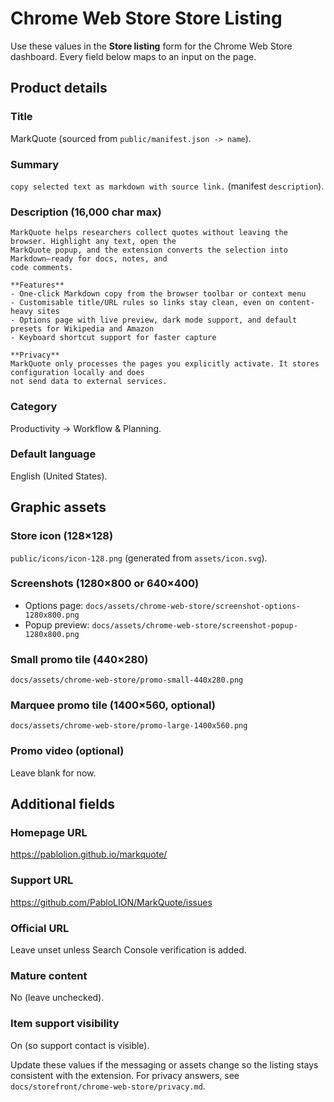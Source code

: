 # Chrome Web Store Store Listing

Use these values in the **Store listing** form for the Chrome Web Store dashboard. Every field below
maps to an input on the page.

## Product details

### Title
MarkQuote (sourced from `public/manifest.json -> name`).

### Summary
`copy selected text as markdown with source link.` (manifest `description`).

### Description (16,000 char max)
```
MarkQuote helps researchers collect quotes without leaving the browser. Highlight any text, open the
MarkQuote popup, and the extension converts the selection into Markdown—ready for docs, notes, and
code comments.

**Features**
- One-click Markdown copy from the browser toolbar or context menu
- Customisable title/URL rules so links stay clean, even on content-heavy sites
- Options page with live preview, dark mode support, and default presets for Wikipedia and Amazon
- Keyboard shortcut support for faster capture

**Privacy**
MarkQuote only processes the pages you explicitly activate. It stores configuration locally and does
not send data to external services.
```

### Category
Productivity → Workflow & Planning.

### Default language
English (United States).

## Graphic assets

### Store icon (128×128)
`public/icons/icon-128.png` (generated from `assets/icon.svg`).

### Screenshots (1280×800 or 640×400)
- Options page: `docs/assets/chrome-web-store/screenshot-options-1280x800.png`
- Popup preview: `docs/assets/chrome-web-store/screenshot-popup-1280x800.png`

### Small promo tile (440×280)
`docs/assets/chrome-web-store/promo-small-440x280.png`

### Marquee promo tile (1400×560, optional)
`docs/assets/chrome-web-store/promo-large-1400x560.png`

### Promo video (optional)
Leave blank for now.

## Additional fields

### Homepage URL
<https://pablolion.github.io/markquote/>

### Support URL
<https://github.com/PabloLION/MarkQuote/issues>

### Official URL
Leave unset unless Search Console verification is added.

### Mature content
No (leave unchecked).

### Item support visibility
On (so support contact is visible).

Update these values if the messaging or assets change so the listing stays consistent with the
extension. For privacy answers, see `docs/storefront/chrome-web-store/privacy.md`.

